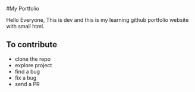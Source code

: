 #My Portfolio

Hello Everyone,
This is dev and this is my learning github portfolio website with small html.

## To contribute
* clone the repo
* explore project
* find a bug
* fix a bug
* send a PR
